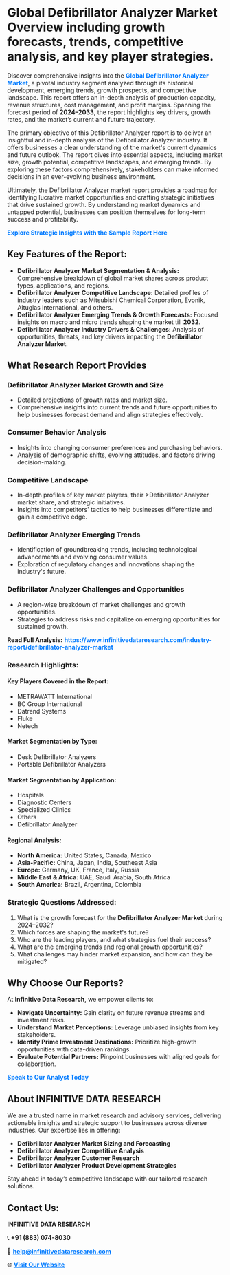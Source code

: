 <h1>Global Defibrillator Analyzer Market Overview including growth forecasts, trends, competitive analysis, and key player strategies.</h1>
<p>
Discover comprehensive insights into the 
<a href="https://www.infinitivedataresearch.com/industry-report/defibrillator-analyzer-market" rel="dofollow" style="color: #007BFF; text-decoration: none;"><strong>Global Defibrillator Analyzer Market</strong></a>, a pivotal industry segment analyzed through its historical development, emerging trends, growth prospects, and competitive landscape. This report offers an in-depth analysis of production capacity, revenue structures, cost management, and profit margins. Spanning the forecast period of <strong>2024–2033</strong>, the report highlights key drivers, growth rates, and the market’s current and future trajectory.
</p>
<p>
The primary objective of this Defibrillator Analyzer report is to deliver an insightful and in-depth analysis of the Defibrillator Analyzer industry. It offers businesses a clear understanding of the market's current dynamics and future outlook. The report dives into essential aspects, including market size, growth potential, competitive landscapes, and emerging trends. By exploring these factors comprehensively, stakeholders can make informed decisions in an ever-evolving business environment.
</p>
<p>
Ultimately, the Defibrillator Analyzer market report provides a roadmap for identifying lucrative market opportunities and crafting strategic initiatives that drive sustained growth. By understanding market dynamics and untapped potential, businesses can position themselves for long-term success and profitability.
</p>
<p>
<a href="https://www.infinitivedataresearch.com/request-sample/reportId=110881" style="color: #007BFF; text-decoration: none;"><strong>Explore Strategic Insights with the Sample Report Here</strong></a>
</p>

<h2>Key Features of the Report:</h2>
<ul>
<li><strong>Defibrillator Analyzer Market Segmentation & Analysis:</strong> Comprehensive breakdown of global market shares across product types, applications, and regions.</li>
<li><strong>Defibrillator Analyzer Competitive Landscape:</strong> Detailed profiles of industry leaders such as Mitsubishi Chemical Corporation, Evonik, Altuglas International, and others.</li>
<li><strong>Defibrillator Analyzer Emerging Trends & Growth Forecasts:</strong> Focused insights on macro and micro trends shaping the market till <strong>2032</strong>.</li>
<li><strong>Defibrillator Analyzer Industry Drivers & Challenges:</strong> Analysis of opportunities, threats, and key drivers impacting the <strong>Defibrillator Analyzer Market</strong>.</li>
</ul>

<h2>What Research Report Provides</h2>
<h3>Defibrillator Analyzer Market Growth and Size</h3>
<ul>
<li>Detailed projections of growth rates and market size.</li>
<li>Comprehensive insights into current trends and future opportunities to help businesses forecast demand and align strategies effectively.</li>
</ul>

<h3>Consumer Behavior Analysis</h3>
<ul>
<li>Insights into changing consumer preferences and purchasing behaviors.</li>
<li>Analysis of demographic shifts, evolving attitudes, and factors driving decision-making.</li>
</ul>

<h3>Competitive Landscape</h3>
<ul>
<li>In-depth profiles of key market players, their >Defibrillator Analyzer market share, and strategic initiatives.</li>
<li>Insights into competitors' tactics to help businesses differentiate and gain a competitive edge.</li>
</ul>

<h3>Defibrillator Analyzer Emerging Trends</h3>
<ul>
<li>Identification of groundbreaking trends, including technological advancements and evolving consumer values.</li>
<li>Exploration of regulatory changes and innovations shaping the industry's future.</li>
</ul>

<h3>Defibrillator Analyzer Challenges and Opportunities</h3>
<ul>
<li>A region-wise breakdown of market challenges and growth opportunities.</li>
<li>Strategies to address risks and capitalize on emerging opportunities for sustained growth.</li>
</ul>
<p><strong>Read Full Analysis:</strong> <a href="https://www.infinitivedataresearch.com/industry-report/defibrillator-analyzer-market" rel="dofollow" style="color: #007BFF; text-decoration: none;"><strong>https://www.infinitivedataresearch.com/industry-report/defibrillator-analyzer-market</strong></a></p>
<h3>Research Highlights:</h3>
<h4>Key Players Covered in the Report:</h4>
<ul><li>METRAWATT International</li><li>BC Group International</li><li>Datrend Systems</li><li>Fluke</li><li>Netech</li></ul>
<h4>Market Segmentation by Type:</h4>
<ul><li>Desk Defibrillator Analyzers</li><li>Portable Defibrillator Analyzers</li></ul>
<h4>Market Segmentation by Application:</h4>
<ul><li>Hospitals</li><li>Diagnostic Centers</li><li>Specialized Clinics</li><li>Others</li><li>Defibrillator Analyzer</li></ul>

<h4>Regional Analysis:</h4>
<ul>
<li><strong>North America:</strong> United States, Canada, Mexico</li>
<li><strong>Asia-Pacific:</strong> China, Japan, India, Southeast Asia</li>
<li><strong>Europe:</strong> Germany, UK, France, Italy, Russia</li>
<li><strong>Middle East & Africa:</strong> UAE, Saudi Arabia, South Africa</li>
<li><strong>South America:</strong> Brazil, Argentina, Colombia</li>
</ul>

<h3>Strategic Questions Addressed:</h3>
<ol>
<li>What is the growth forecast for the <strong>Defibrillator Analyzer Market</strong> during 2024–2032?</li>
<li>Which forces are shaping the market's future?</li>
<li>Who are the leading players, and what strategies fuel their success?</li>
<li>What are the emerging trends and regional growth opportunities?</li>
<li>What challenges may hinder market expansion, and how can they be mitigated?</li>
</ol>

<h2>Why Choose Our Reports?</h2>
<p>At <strong>Infinitive Data Research</strong>, we empower clients to:</p>
<ul>
<li><strong>Navigate Uncertainty:</strong> Gain clarity on future revenue streams and investment risks.</li>
<li><strong>Understand Market Perceptions:</strong> Leverage unbiased insights from key stakeholders.</li>
<li><strong>Identify Prime Investment Destinations:</strong> Prioritize high-growth opportunities with data-driven rankings.</li>
<li><strong>Evaluate Potential Partners:</strong> Pinpoint businesses with aligned goals for collaboration.</li>
</ul>
<p><a href="https://www.infinitivedataresearch.com/industry-report/defibrillator-analyzer-market" rel="dofollow" style="color: #007BFF; text-decoration: none;"><strong>Speak to Our Analyst Today</strong></a></p>

<h2>About INFINITIVE DATA RESEARCH</h2>
<p>We are a trusted name in market research and advisory services, delivering actionable insights and strategic support to businesses across diverse industries. Our expertise lies in offering:</p>
<ul>
<li><strong>Defibrillator Analyzer Market Sizing and Forecasting</strong></li>
<li><strong>Defibrillator Analyzer Competitive Analysis</strong></li>
<li><strong>Defibrillator Analyzer Customer Research</strong></li>
<li><strong>Defibrillator Analyzer Product Development Strategies</strong></li>
</ul>
<p>Stay ahead in today’s competitive landscape with our tailored research solutions.</p>

<h2>Contact Us:</h2>
<p><strong>INFINITIVE DATA RESEARCH</strong></p>
<p>📞 <strong>+91 (883) 074-8030</strong></p>
<p>📧 <strong><a href="mailto:help@infinitivedataresearch.com" style="color: #007BFF;">help@infinitivedataresearch.com</a></strong></p>
<p>🌐 <strong><a href="https://www.infinitivedataresearch.com" rel="dofollow" style="color: #007BFF;">Visit Our Website</a></strong></p>